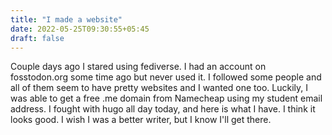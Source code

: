 ```yaml
---
title: "I made a website"
date: 2022-05-25T09:30:55+05:45
draft: false
---
```


Couple days ago I stared using fediverse. I had an account on fosstodon.org some time ago but never used it. I followed some people and all of them seem to have pretty websites and I wanted one too. Luckily, I was able to get a free .me domain from Namecheap using my student email address. I fought with hugo all day today, and here is what I have. I think it looks good. I wish I was a better writer, but I know I'll get there.